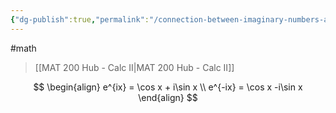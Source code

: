 ```yaml
---
{"dg-publish":true,"permalink":"/connection-between-imaginary-numbers-and-trig-functions/","dgHomeLink":true,"dgPassFrontmatter":false,"dgShowLocalGraph":true}
---
```


#math 
> [[MAT 200 Hub - Calc II|MAT 200 Hub - Calc II]]

$$
\begin{align}
e^{ix} = \cos x + i\sin x \\
e^{-ix} = \cos x -i\sin x
\end{align}
$$